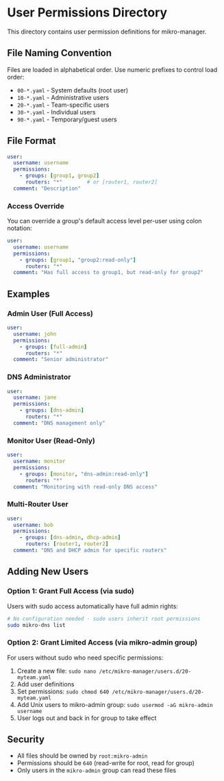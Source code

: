 <!--
README.md : MikroTik management tools

Copyright (c) 2025 Tim Hosking
Website: https://github.com/munger
Licence: MIT
-->

# User Permissions Directory

This directory contains user permission definitions for mikro-manager.

## File Naming Convention

Files are loaded in alphabetical order. Use numeric prefixes to control load order:

- `00-*.yaml` - System defaults (root user)
- `10-*.yaml` - Administrative users
- `20-*.yaml` - Team-specific users
- `30-*.yaml` - Individual users
- `90-*.yaml` - Temporary/guest users

## File Format

```yaml
user:
  username: username
  permissions:
    - groups: [group1, group2]
      routers: "*"        # or [router1, router2]
  comment: "Description"
```

### Access Override

You can override a group's default access level per-user using colon notation:

```yaml
user:
  username: username
  permissions:
    - groups: [group1, "group2:read-only"]
      routers: "*"
  comment: "Has full access to group1, but read-only for group2"
```

## Examples

### Admin User (Full Access)
```yaml
user:
  username: john
  permissions:
    - groups: [full-admin]
      routers: "*"
  comment: "Senior administrator"
```

### DNS Administrator
```yaml
user:
  username: jane
  permissions:
    - groups: [dns-admin]
      routers: "*"
  comment: "DNS management only"
```

### Monitor User (Read-Only)
```yaml
user:
  username: monitor
  permissions:
    - groups: [monitor, "dns-admin:read-only"]
      routers: "*"
  comment: "Monitoring with read-only DNS access"
```

### Multi-Router User
```yaml
user:
  username: bob
  permissions:
    - groups: [dns-admin, dhcp-admin]
      routers: [router1, router2]
  comment: "DNS and DHCP admin for specific routers"
```

## Adding New Users

### Option 1: Grant Full Access (via sudo)
Users with sudo access automatically have full admin rights:
```bash
# No configuration needed - sudo users inherit root permissions
sudo mikro-dns list
```

### Option 2: Grant Limited Access (via mikro-admin group)
For users without sudo who need specific permissions:

1. Create a new file: `sudo nano /etc/mikro-manager/users.d/20-myteam.yaml`
2. Add user definitions
3. Set permissions: `sudo chmod 640 /etc/mikro-manager/users.d/20-myteam.yaml`
4. Add Unix users to mikro-admin group: `sudo usermod -aG mikro-admin username`
5. User logs out and back in for group to take effect

## Security

- All files should be owned by `root:mikro-admin`
- Permissions should be `640` (read-write for root, read for group)
- Only users in the `mikro-admin` group can read these files
